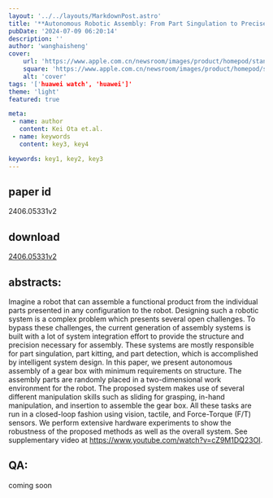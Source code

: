 ```yaml
---
layout: '../../layouts/MarkdownPost.astro'
title: '**Autonomous Robotic Assembly: From Part Singulation to Precise Assembly**'
pubDate: '2024-07-09 06:20:14'
description: ''
author: 'wanghaisheng'
cover:
    url: 'https://www.apple.com.cn/newsroom/images/product/homepod/standard/Apple-HomePod-hero-230118_big.jpg.large_2x.jpg'
    square: 'https://www.apple.com.cn/newsroom/images/product/homepod/standard/Apple-HomePod-hero-230118_big.jpg.large_2x.jpg'
    alt: 'cover'
tags: '['huawei watch', 'huawei']' 
theme: 'light'
featured: true

meta:
 - name: author
   content: Kei Ota et.al.
 - name: keywords
   content: key3, key4

keywords: key1, key2, key3
---
```


## paper id
2406.05331v2
## download
[2406.05331v2](http://arxiv.org/abs/2406.05331v2)
## abstracts:
Imagine a robot that can assemble a functional product from the individual parts presented in any configuration to the robot. Designing such a robotic system is a complex problem which presents several open challenges. To bypass these challenges, the current generation of assembly systems is built with a lot of system integration effort to provide the structure and precision necessary for assembly. These systems are mostly responsible for part singulation, part kitting, and part detection, which is accomplished by intelligent system design. In this paper, we present autonomous assembly of a gear box with minimum requirements on structure. The assembly parts are randomly placed in a two-dimensional work environment for the robot. The proposed system makes use of several different manipulation skills such as sliding for grasping, in-hand manipulation, and insertion to assemble the gear box. All these tasks are run in a closed-loop fashion using vision, tactile, and Force-Torque (F/T) sensors. We perform extensive hardware experiments to show the robustness of the proposed methods as well as the overall system. See supplementary video at https://www.youtube.com/watch?v=cZ9M1DQ23OI.
## QA:
coming soon
